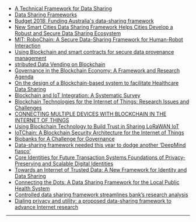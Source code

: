 






- [A Technical Framework for Data Sharing](https://scielo.conicyt.cl/scielo.php?script=sci_arttext&pid=S0718-18762014000300005)
- [Data Sharing
Frameworks](https://www.acs.org.au/content/dam/acs/acs-publications/ACS_Data-Sharing-Frameworks_FINAL_FA_SINGLE_LR.pdf)
- [Budget 2018: Funding Australia's data-sharing framework](https://www.zdnet.com/)
- [New Smart Cities Data Sharing Framework Helps Cities Develop a Robust and Secure Data Sharing Ecosystem](https://www.prnewswire.com/news-releases/new-smart-cities-data-sharing-framework-helps-cities-develop-a-robust-and-secure-data-sharing-ecosystem-300606130.html)
- [MIT: RoboChain: A Secure Data-Sharing Framework for Human-Robot Interaction](https://dam-prod.media.mit.edu/x/2018/02/20/1802.04480.pdf)
- [Using Blockchain and smart contracts for secure data
provenance management](https://arxiv.org/pdf/1709.10000.pdf)
- [stributed Data Vending on Blockchain](https://arxiv.org/pdf/1803.05871.pdf)
- [Governance in the Blockchain Economy: A Framework and Research Agenda](https://www.researchgate.net/publication/323689461_Governance_in_the_Blockchain_Economy_A_Framework_and_Research_Agenda)
- [On the design of a Blockchain-based system to facilitate Healthcare Data
Sharing](http://www.konfido-project.eu/system/files/private/konfido/on_the_design_of_a_blockchain-based_system_to_facilitate_healthcare_data_sharing.pdf)
- [Blockchain and IoT Integration: A Systematic Survey](https://www.ncbi.nlm.nih.gov/pmc/articles/PMC6111515/)
- [Blockchain Technologies for the Internet of Things:
Research Issues and Challenges](https://arxiv.org/pdf/1806.09099.pdf)
- [CONNECTING MULTIPLE DEVICES WITH BLOCKCHAIN
IN THE INTERNET OF THINGS ](https://courses.cs.ut.ee/MTAT.03.323/2016_fall/uploads/Main/002.pdf)
- [Using Blockchain Technology to Build Trust in
Sharing LoRaWAN IoT](http://www.ntulily.org/wp-content/uploads/conference/Using_Blockchain_Technology_to_Build_Trust_in_Sharing_LoRaWAN_IoT_accepted.pdf)
- [IoTChain: A Blockchain Security Architecture for the
Internet of Things](https://hal.archives-ouvertes.fr/hal-01705455/document)
- [Biobanks for
A Challenge for Governance]()
- [Data-sharing framework needed this year to dodge another ‘DeepMind fiasco’](http://www.nationalhealthexecutive.com/Health-Care-News/data-sharing-framework-needed-this-year-to-dodge-another-deepmind-fiasco)
- [Core Identities for Future Transaction Systems
Foundations of Privacy-Preserving and Scalable Digital Identities](https://static1.squarespace.com/static/5874f406ff7c50307ef72f60/t/5888dcc9725e2527d1dd66a9/1485364434573/Core-Identity-Whitepaper-v10.pdf)
- [Towards an Internet of Trusted Data:
A New Framework for Identity and Data Sharing](https://www.nist.gov/sites/default/files/documents/2016/09/16/mit_rfi_response.pdf)
- [Connecting the Dots:
A Data Sharing Framework for
the Local Public Health System ](https://www.naccho.org/uploads/downloadable-resources/Issue-Brief-Data-Sharing-Framework-NA592.pdf)
- [Controlled data sharing framework streamlines bank’s research analysis](https://sagenceconsulting.com/case-studies/controlled-data-sharing-framework/)
- [Dialing privacy and utility: a proposed data-sharing
framework to advance Internet research](https://www.caida.org/publications/papers/2010/dialing_privacy_utility/dialing_privacy_utility.pdf)


------------

